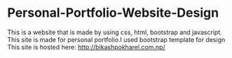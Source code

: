 # Personal-Portfolio-Website-Design
This is a website that is made by using css, html, bootstrap and javascript.\
This site is made for personal portfolio.I used bootstrap template for design
This site is hosted here:
http://bikashpokharel.com.np/
